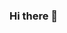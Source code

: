 ### Hi there 👋

<!--
**Srishti-Kumar/Srishti-Kumar** is a ✨ _special_ ✨ repository because its `README.md` (this file) appears on your GitHub profile.

Here are some ideas to get you started:

- 🔭 I’m currently working on ...
🌱 I’m currently learning Front End Dev
- 👯 I’m looking to collaborate on ...
- 🤔 I’m looking for help with ...
- 💬 Ask me about ...
📫 How to reach me: srishti26work@gmail.com
- 😄 Pronouns: ...
- ⚡ Fun fact: ...
-->
